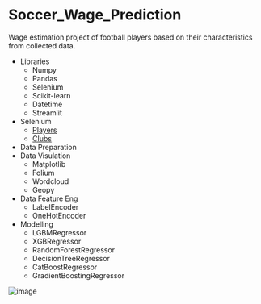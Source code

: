 # Soccer_Wage_Prediction
Wage estimation project of football players based on their characteristics from collected data.
* Libraries
  *	Numpy
  *	Pandas
  *	Selenium
  *	Scikit-learn
  *	Datetime
  *	Streamlit
* Selenium
  * [Players](https://fminside.net/players)
  * [Clubs](https://fminside.net/clubs)
* Data Preparation
* Data Visulation
  * Matplotlib
  * Folium
  * Wordcloud
  * Geopy
* Data Feature Eng
  * LabelEncoder
  * OneHotEncoder
* Modelling
  * LGBMRegressor
  * XGBRegressor
  * RandomForestRegressor
  * DecisionTreeRegressor
  * CatBoostRegressor
  * GradientBoostingRegressor
  
   
![image](https://user-images.githubusercontent.com/108229954/186179491-4aee1660-ce09-4d30-83e1-12dc3ef54303.png)
